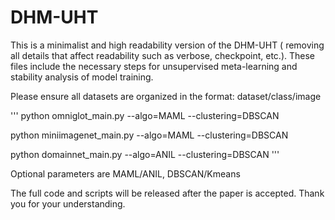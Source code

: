 # DHM-UHT
This is a minimalist and high readability version of the DHM-UHT ( removing all details that affect readability such as verbose, checkpoint, etc.). These files include the necessary steps for unsupervised meta-learning and stability analysis of model training.

Please ensure all datasets are organized in the format: dataset/class/image

'''
python omniglot_main.py --algo=MAML --clustering=DBSCAN

python miniimagenet_main.py --algo=MAML --clustering=DBSCAN

python domainnet_main.py --algo=ANIL --clustering=DBSCAN
'''

Optional parameters are MAML/ANIL, DBSCAN/Kmeans


The full code and scripts will be released after the paper is accepted. Thank you for your understanding.
